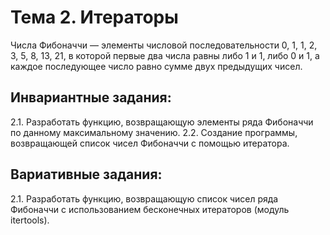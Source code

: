 # Тема 2. Итераторы

Числа Фибоначчи — элементы числовой последовательности 0, 1, 1, 2, 3, 5, 8, 13, 21, в которой первые два числа равны либо 1 и 1, либо 0 и 1, а каждое последующее число равно сумме двух предыдущих чисел.

## Инвариантные задания:
 2.1. Разработать функцию, возвращающую элементы ряда Фибоначчи по данному максимальному значению.
 2.2. Создание программы, возвращающей список чисел Фибоначчи с помощью итератора.

## Вариативные задания:

2.1. Разработать функцию, возвращающую список чисел ряда Фибоначчи с использованием бесконечных итераторов (модуль itertools).
